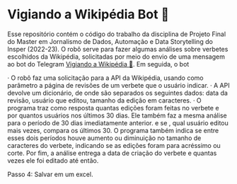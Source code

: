 # Vigiando a Wikipédia Bot 🔎

Esse repositório contém o código do trabalho da disciplina de Projeto Final do Master em Jornalismo de Dados, Automação e Data Storytelling do Insper (2022-23). O robô serve para fazer algumas análises sobre verbetes escolhidos da Wikipédia, solicitadas por meio do envio de uma mensagem ao bot do Telegram [Vigiando a Wikipédia 🔎](https://t.me/vigiandowiki_bot). Em seguida, o bot 



· O robô faz uma solicitação para a API da Wikipédia, usando como parâmetro a página de revisões de um verbete que o usuário indicar.
· A API devolve um dicionário, de onde são separados os seguintes dados: data da revisão, usuário que editou, tamanho da edição em caracteres.
· O programa traz como resposta quantas edições foram feitas no verbete e por quantos usuários nos últimos 30 dias. Ele também faz a mesma análise para o período de 30 dias imediatamente anterior. e se , qual usuário editou mais vezes, compara os últimos 30. O programa também indica se entre esses dois períodos houve aumento ou diminuição no tamanho de caracteres do verbete, indicando se as edições foram para acréssimo ou corte. Por fim, a análise entrega a data de criação do verbete e quantas vezes ele foi editado até então.

Passo 4: Salvar em um excel.
 
